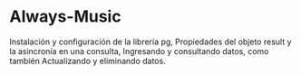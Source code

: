 # Always-Music
Instalación y configuración de la librería pg, Propiedades del objeto result y la asincronía en una consulta, Ingresando y consultando datos, como también Actualizando y eliminando datos.
